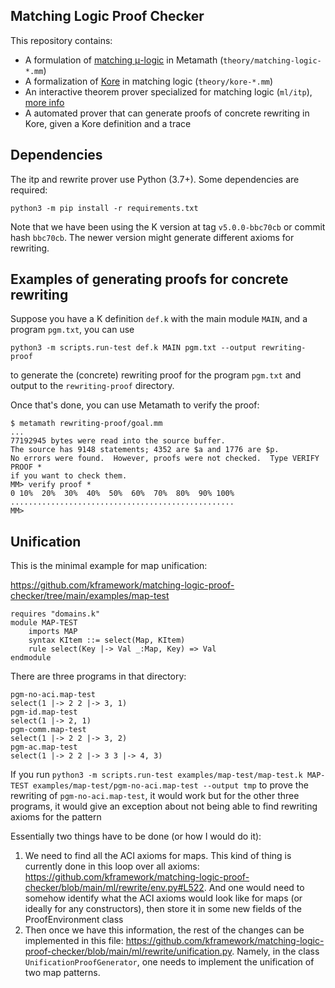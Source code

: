Matching Logic Proof Checker
---

This repository contains:
  - A formulation of [matching μ-logic](http://www.matching-logic.org/index.php/Matching_Logic)
    in Metamath (`theory/matching-logic-*.mm`)
  - A formalization of [Kore](https://github.com/kframework/kore) in matching logic (`theory/kore-*.mm`)
  - An interactive theorem prover specialized for matching logic (`ml/itp`), [more info](ml/itp)
  - A automated prover that can generate proofs of concrete rewriting in Kore, given
    a Kore definition and a trace

## Dependencies

The itp and rewrite prover use Python (3.7+). Some dependencies are required:
```
python3 -m pip install -r requirements.txt
```

Note that we have been using the K version at tag `v5.0.0-bbc70cb` or commit hash `bbc70cb`.
The newer version might generate different axioms for rewriting.

## Examples of generating proofs for concrete rewriting

Suppose you have a K definition `def.k` with the main module `MAIN`,
and a program `pgm.txt`, you can use

```
python3 -m scripts.run-test def.k MAIN pgm.txt --output rewriting-proof
```
to generate the (concrete) rewriting proof for the program `pgm.txt` and output to the `rewriting-proof` directory.

Once that's done, you can use Metamath to verify the proof:
```
$ metamath rewriting-proof/goal.mm
...
77192945 bytes were read into the source buffer.
The source has 9148 statements; 4352 are $a and 1776 are $p.
No errors were found.  However, proofs were not checked.  Type VERIFY PROOF *
if you want to check them.
MM> verify proof *
0 10%  20%  30%  40%  50%  60%  70%  80%  90% 100%
..................................................
MM>
```

## Unification

This is the minimal example for map unification:

https://github.com/kframework/matching-logic-proof-checker/tree/main/examples/map-test

```
requires "domains.k"
module MAP-TEST
    imports MAP
    syntax KItem ::= select(Map, KItem)
    rule select(Key |-> Val _:Map, Key) => Val
endmodule
```

There are three programs in that directory:

```
pgm-no-aci.map-test
select(1 |-> 2 2 |-> 3, 1)
pgm-id.map-test
select(1 |-> 2, 1)
pgm-comm.map-test
select(1 |-> 2 2 |-> 3, 2)
pgm-ac.map-test
select(1 |-> 2 2 |-> 3 3 |-> 4, 3)
```

If you run
`python3 -m scripts.run-test examples/map-test/map-test.k MAP-TEST examples/map-test/pgm-no-aci.map-test --output tmp`
to prove the rewriting of `pgm-no-aci.map-test`, it would work
but for the other three programs, it would give an exception about not being able to find rewriting axioms for the pattern

Essentially two things have to be done (or how I would do it):
1. We need to find all the ACI axioms for maps. This kind of thing is currently done in this loop over all axioms: https://github.com/kframework/matching-logic-proof-checker/blob/main/ml/rewrite/env.py#L522. And one would need to somehow identify what the ACI axioms would look like for maps (or ideally for any constructors), then store it in some new fields of the ProofEnvironment class
2. Then once we have this information, the rest of the changes can be implemented in this file: https://github.com/kframework/matching-logic-proof-checker/blob/main/ml/rewrite/unification.py. Namely, in the class `UnificationProofGenerator`, one needs to implement the unification of two map patterns. 
